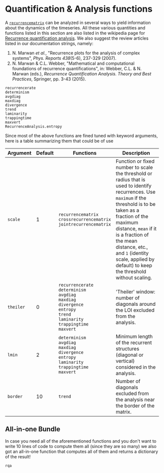 # Quantification & Analysis functions
A [`recurrencematrix`](@ref) can be analyzed in several ways to yield information about the dynamics of the timeseries. All these various quantities and functions listed in this section are also listed in the wikipedia page for [Recurrence quantification analysis](https://en.wikipedia.org/wiki/Recurrence_quantification_analysis). We also suggest the review articles listed in our documentation strings, namely:

1. N. Marwan *et al.*, "Recurrence plots for the analysis of complex systems", *Phys. Reports 438*(5-6), 237-329 (2007).
2. N. Marwan & C.L. Webber, "Mathematical and computational foundations of recurrence quantifications", in: Webber, C.L. & N. Marwan (eds.), *Recurrence Quantification Analysis. Theory and Best Practices*, Springer, pp. 3-43 (2015).

```@docs
recurrencerate
determinism
avgdiag
maxdiag
divergence
trend
laminarity
trappingtime
maxvert
RecurrenceAnalysis.entropy
```
Since most of the above functions are fined tuned with keyword arguments, here is a table summarizing them that could be of use


| Argument  | Default   | Functions | Description |
| --------  | --------  | --------- | -----------
| `scale`   | 1         | `recurrencematrix`<br/>`crossrecurrencematrix`<br/>`jointrecurrencematrix` | Function or fixed number to scale the threshold or radius that is used to identify recurrences. Use `maximum` if the threshold is to be taken as a fraction of the maximum distance, `mean` if it is a fraction of the mean distance, etc., and `1` (identity scale, applied by default) to keep the threshold without scaling. |
| `theiler` | 0         | `recurrencerate`<br/>`determinism`<br/>`avgdiag`<br/>`maxdiag`<br/>`divergence`<br/>`entropy`<br/>`trend`<br/>`laminarity`<br/>`trappingtime`<br/>`maxvert` | 'Theiler' window: number of diagonals around the LOI excluded from the analysis. |
| `lmin`    | 2         | `determinism`<br/>`avgdiag`<br/>`maxdiag`<br/>`divergence`<br/>`entropy`<br/>`laminarity`<br/>`trappingtime`<br/>`maxvert` | Minimum length of the recurrent structures (diagonal or vertical) considered in the analysis. |
| `border`  | 10        | `trend`  | Number of diagonals excluded from the analysis near the border of the matrix. |

## All-in-one Bundle
In case you need all of the aforementioned functions and you don't want to write 10 lines of code to compute them all (since they are so many) we also got an all-in-one function that computes all of them and returns a dictionary of the result!
```@docs
rqa
```
